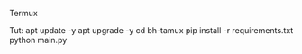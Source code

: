 Termux

Tut:
apt update -y
apt upgrade -y
cd bh-tamux
pip install -r requirements.txt
python main.py
